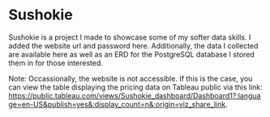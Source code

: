 # Sushokie

Sushokie is a project I made to showcase some of my softer data skills. I added the website url and password here. Additionally, the data I collected are available here as well as an ERD for the PostgreSQL database I stored them in for those interested. 

Note: Occassionally, the website is not accessible. If this is the case, you can view the table displaying the pricing data on Tableau public via this link: https://public.tableau.com/views/Sushokie_dashboard/Dashboard1?:language=en-US&publish=yes&:display_count=n&:origin=viz_share_link.
